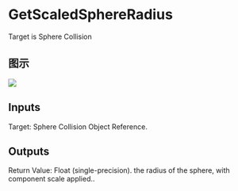 # GetScaledSphereRadius

Target is Sphere Collision

## 图示

![]($-20221218-18272526.png)

## Inputs

Target: Sphere Collision Object Reference.  

## Outputs

Return Value: Float (single-precision). the radius of the sphere, with component scale applied..

